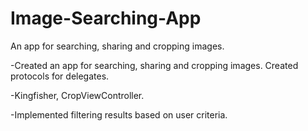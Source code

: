 # Image-Searching-App
An app for searching, sharing and cropping images.

-Created an app for searching, sharing and cropping images. Created protocols for delegates.

-Kingfisher, CropViewController.

-Implemented filtering results based on user criteria.
